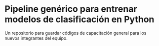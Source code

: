 # Pipeline genérico para entrenar modelos de clasificación en Python
Un repositorio para guardar códigos de capacitación general para los nuevos integrantes del equipo.

